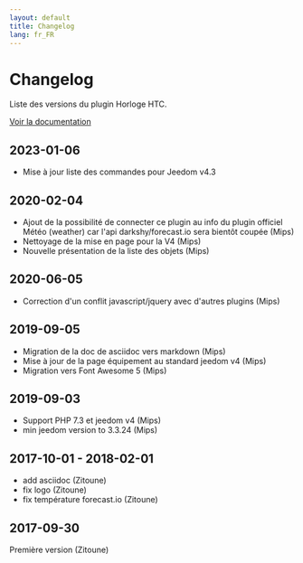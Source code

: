 ```yaml
---
layout: default
title: Changelog
lang: fr_FR
---
```


# Changelog

Liste des versions du plugin Horloge HTC.

[Voir la documentation]({{site.baseurl/#language#/}}/)

## 2023-01-06

- Mise à jour liste des commandes pour Jeedom v4.3

## 2020-02-04

- Ajout de la possibilité de connecter ce plugin au info du plugin officiel Météo (weather) car l'api darkshy/forecast.io sera bientôt coupée (Mips)
- Nettoyage de la mise en page pour la V4 (Mips)
- Nouvelle présentation de la liste des objets (Mips)

## 2020-06-05

- Correction d'un conflit javascript/jquery avec d'autres plugins (Mips)

## 2019-09-05

- Migration de la doc de asciidoc vers markdown (Mips)
- Mise à jour de la page équipement au standard jeedom v4 (Mips)
- Migration vers Font Awesome 5 (Mips)

## 2019-09-03

- Support PHP 7.3 et jeedom v4 (Mips)
- min jeedom version to 3.3.24 (Mips)

## 2017-10-01 - 2018-02-01

- add asciidoc (Zitoune)
- fix logo (Zitoune)
- fix température forecast.io (Zitoune)

## 2017-09-30

Première version (Zitoune)
